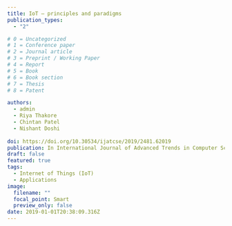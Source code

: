 ```yaml
---
title: IoT – principles and paradigms
publication_types:
  - "2"

# 0 = Uncategorized
# 1 = Conference paper
# 2 = Journal article
# 3 = Preprint / Working Paper
# 4 = Report
# 5 = Book
# 6 = Book section
# 7 = Thesis
# 8 = Patent

authors:
  - admin
  - Riya Thakore
  - Chintan Patel
  - Nishant Doshi
 
doi: https://doi.org/10.30534/ijatcse/2019/2481.62019
publication: In International Journal of Advanced Trends in Computer Science and Engineering 2019, 8(1.6), 153
draft: false
featured: true
tags:
  - Internet of Things (IoT)
  - Applications 
image:
  filename: ""
  focal_point: Smart
  preview_only: false
date: 2019-01-01T20:38:09.316Z
---
```

